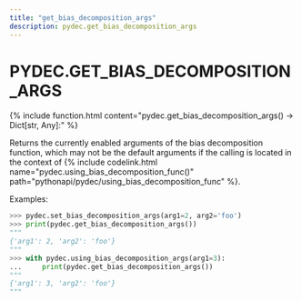 ```yaml
---
title: "get_bias_decomposition_args"
description: pydec.get_bias_decomposition_args
---
```

# PYDEC.GET_BIAS_DECOMPOSITION_ARGS

{% include function.html content="pydec.get_bias_decomposition_args() -> Dict[str, Any]:" %}

Returns the currently enabled arguments of the bias decomposition function, which may not be the default arguments if the calling is located in the context of {% include codelink.html name="pydec.using_bias_decomposition_func()" path="pythonapi/pydec/using_bias_decomposition_func" %}.

Examples:
```python
>>> pydec.set_bias_decomposition_args(arg1=2, arg2='foo') 
>>> print(pydec.get_bias_decomposition_args())
"""
{'arg1': 2, 'arg2': 'foo'}
"""
>>> with pydec.using_bias_decomposition_args(arg1=3):
...     print(pydec.get_bias_decomposition_args())
"""
{'arg1': 3, 'arg2': 'foo'}
"""
```